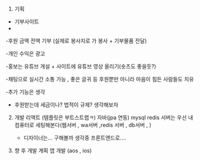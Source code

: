 

1. 기획
 - 기부사이트
 - 
 -후원 금액 전액 기부 (실제로 봉사지로 가 봉사 + 기부물품 전달)

 -개인 수익은 광고
 
 -홍보는 유튜브 개설 + 사이트에 유튜브 영상 올리기(숏츠도 좋을듯?)
 
 -채팅으로 실시간 소통 가능 , 좋은 글귀 등 후원뿐만 아니라 마음이 힘든 사람들도 치유
 
 -추가 기능은 생각
 
 - 후원받는데 세금이나? 법적이 규제? 생각해보자

2. 개발
   리액트 (템플릿은 부트스트랩ㅋ)
   자바(jpa 연동)
   mysql
   redis 
   서버는 우선 내 컴퓨터로 세팅해본다(웹서버 , wa서버 ,redis 서버 , db서버 , )
   + 디자이너는... 구해볼까 생각중 프론트앤드로....


4.  향 후 개발 계획
    앱 개발 (aos , ios)
    
   
